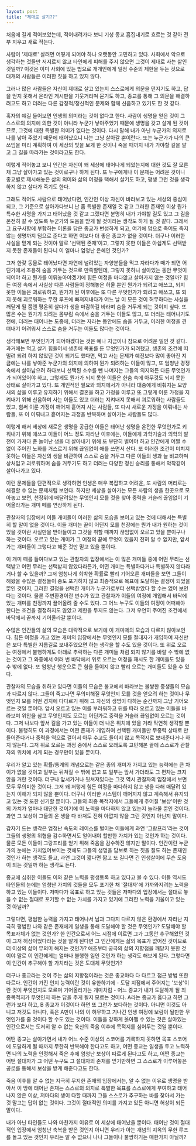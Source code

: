 ```yaml
---
layout: post
title: "제대로 살기??"
---
```



처음에 길게 적어보았는데, 적어내려가다 보니 기성 종교 흠집내기로 흐르는 것 같아 전부 지우고 새로 적는다.




사람이 '제대로' 살려면 어떻게 되어야 하나 오랫동안 고민하고 있다. 사회에서 악으로 생각하는 것들만 저지르지 않고 타인에게 피해를 주지 않으면 그것이 제대로 사는 삶인 것일까? 이것은 이미 사회에 있는 법으로 개개인에게 일정 수준의 제한을 두는 것으로 대개의 사람들은 이러한 짓을 하고 있지 않다.




그러나 많은 사람들은 자신이 제대로 살고 있는지 스스로에게 의문을 던지기도 하고, 답을 얻지 못해서 온라인 게시판을 기웃거리며 묻기도 하고, 종교를 통해 그 의문을 해결하려고도 하고 더러는 다른 감정적/정신적인 문제와 함께 신음하고 있기도 한 것 같다.




혹자의 얘길 들어보면 인생의 의미라는 것이 없다고 한다. 사람이 생명을 얻은 것이 그 스스로의 의지에 의한 것이 아니라 누군가 낳아주었기 때문에 생명을 갖고 살게 된 것이므로, 그것에 대한 특별한 의미가 없다는 것이다. 다시 말해 내가 아닌 누군가의 의지로 나를 낳아 주었기 때문에 태어났으니 나는 그냥 살아갈 뿐이란다. 또는 누군가가 나의 큰 쓰임을 미리 계획하여 이 세상의 빛을 보게 한 것이니 죽을 때까지 내가 가야할 길을 알고 그 길을 따라가는 것이라고도 한다. 




이렇게 적어놓고 보니 인간은 자신이 왜 세상에 태어나게 되었는지에 대한 것도 잘 모른 채 그냥 살아가고 있는 것이로구나 하게 된다. 또 누구에게나 이 문제는 어려운 것이니 종교별로 제시해놓은 삶의 의미와 삶의 여정을 택해서 살기도 하고, 평생 그런 것을 생각하지 않고 살다가 죽기도 한다. 




그래도 적어도 사람으로 태어났다면, 인간인 이상 자신이 바라보고 있는 세상의 중심이 되고, 그 기준으로 살아가다보니 난 좀 특별한 존재일 것 같고 그러한 존재인 이상 뭔가 특수한 사명을 가지고 태어났을 것 같고 그랬다면 분명히 내가 가야할 길도 있고 그 길을 온전히 갈 수 있도록 누군가의 도움을 받게 될 것이라는 생각도 하게 될 것 같다. 그래서 그 요구사항에 부합하는 이론을 담은 종교가 번성하게 되고, 여기에 덤으로 죽어도 죽지 않는 생명까지 덤으로 준다고 하면 이보다 더 좋은 종교가 없을 것이다. 더구나 이러한 사실을 믿게 되는 것이야 말로 '선택된 존재'이고, 그렇지 못한 이들은 아쉽게도 선택받지 못한 존재들이 된다니 이 얼마나 엄청난 은혜인 것인가?




그저 한갗 동물로 태어났다면 자연에 널려있는 자양분들을 먹고 자라다가 때가 되면 어딘가에서 조용히 숨을 거두는 것으로 만족할텐데, 그렇지 못하니 살아있는 동안 무엇이 되어야 하고 뭔가를 이뤄놓아야겠기에 힘든 여정을 마다않고 살아가지 않는 것일까? 힘든 여정 속에서 사실상 다른 사람들이 정해놓은 허울 뿐인 뭔가가 되려고 애쓰고, 되지 못한 이들은 괴로워하고, 뭔가가 된 이후에는 또 다른 무엇인가가 되려고 애쓰고, 또 되지 못해 괴로워하는 무한 루프에 빠져지내다가 어느 날 이 모든 것이 허무하다는 사실을 깨닫게 될 쯤엔 평온히 살다가 생을 마감하길 바라며 숨을 거두게 되는 것이지 싶다. 또 많은 수는 뭔가가 되려는 몸부림 속에서 숨을 거두는 이들도 많고, 또 더러는 태어나기도 전에, 더러는 태어나는 도중에, 더러는 자라는 동안에도 숨을 거두고, 이러한 여정을 견뎌내기 어려워서 스스로 숨을 거두는 이들도 많다는 것이다.




생각해보면 무엇인가가 되어야겠다는 것은 예나 지금이나 참으로 어려운 일인 것 같다. 과거에는 먹고 살기 힘들어서 생존에 목표를 둔 무엇인가가 되려했고, 생존의 조건에 떠밀려 되려 하지 않았던 것이 되기도 했다면, 먹고 사는 문제가 예전보다 많이 좋아진 지금에는 나를 낳아준 누군가의 의지에 의하여 뭔가 되려하는 이들이 많고, 또 엄청난 경쟁 속에서 살아남으려 하다보니 선택된 소수를 뺀 나머지는 그들의 의지와든 다른 무엇인가가 되어있어야 하고, 그렇게도 뭔가가 되지 못한 이들은 한숨 속에 아무것도 되지 못한 상태로 살아가고 있다. 또 개인적인 필요와 의지에서가 아니라 대중에게 비춰지는 모양새의 삶을 이루고 유지하기 위해서 결혼을 하고 가정을 이루고 또 그렇게 이룬 가정을 지켜내기 위해 신음하며 사는 이들도 있고 더러는 지켜내지 못해서 괴로워하는 사람들도 있고, 힘써 이룬 가정이 깨어져 흩어져 사는 사람들, 또 다시 새로운 가정을 이뤄내는 사람들, 또 이 이뤄내고 흩어지는 과정을 반복하며 살아가는 사람들도 많다.




이렇게 해서 세상에 새로운 생명을 공급한 이들은 태어난 생명을 온전한 무엇인가로 키워내기 위해 애쓰고 이들이 어느 정도 자라난 이후에는, 이들에게 과학기술과 의학의 발전이 가져다 준 늘어난 생을 더 살아내기 위해 또 부단히 벌어야 하고 인간에게 어쩔 수 없이 주어진 노화를 거스르기 위해 끊임없이 애를 쓰면서 산다. 또 이러한 조건이 미치지 못하는 이들은 자신의 생을 비관하여 스스로 숨을 거두고 다른 이들의 생과 늘 비교하며 상처입고 괴로워하며 숨을 거두기도 하고 더러는 다양한 정신 승리를 통해서 악착같이 살아나가고 있다.




이런 문제들을 단편적으로 생각하면 인생은 매우 복잡하고 어려운, 또 사람의 머리로는 해결할 수 없는 문제처럼 보인다. 하지만 세상을 살아가는 모든 사람의 생을 한곳으로 모아놓고 보면, 천장위에 매달려있는 무엇인지 모를 것을 찾아 중력을 거슬러 끊임없이 기어올라가는 개미 떼를 연상하게 된다. 




관찰자의 입장에서 이들 개미들이 이러한 삶의 모습을 보이고 있는 것에 대해서는 특별히 할 말이 없을 것이다. 이들 개미는 끝이 어딘지 모를 천장에는 뭔가 내가 원하는 것이 있을 것이란 사실만을 받아들이고 그것을 취할 때까지 끊임없이 오르고 있을 뿐이구나 하는 것이다. 오르고 있는 개미가 그 여정의 끝에 무엇이 있을지 전혀 알 수 없지만, 앞서가는 개미들이 그렇다고 해준 것만 믿고 있을 뿐이다. 




이 개미 떼를 들여다보고 있는 관찰자의 입장에서는 이 많은 개미들 중에 어떤 무리는 선택받고 어떤 무리는 선택받지 않았다라든가, 어떤 개미는 특별하다거나 특별하지 않다라거나 할 수 있을까? 그저 엄청나게 희박한 확률로 빨리 기어오른 개미들을 보면 그들이 해왔을 수많은 결정들이 중도 포기하지 않고 최종적으로 목표에 도달하는 결정이 되었을 뿐인 것이지, 그러한 결정을 선택한 개미가 누군가로부터 선택받았다 할 수는 없어 보인다는 것이다. 물론 주변환경이란 변수가 있고 관찰자가 이들의 여정에 개입해서 바닥에 있는 개미를 천정까지 끌어올려 줄 수도 있다. 그 어느 누구도 이들의 여정이 어떠해야 한다는 조건을 결정하지도 않았고 제한을 두지도 않는다. 그저 우연히 주어진 조건에서 바닥에서 끝까지 기어올라갈 뿐이다.




수많은 인간들의 삶의 모습은 대략적으로 보기에 이 개미떼의 모습과 다르지 않아보인다. 힘든 여정을 가고 있는 개미의 입장에서는 무엇인지 모를 절대자가 개입하여 자신만은 보다 특별한 지름길로 보내주었으면 하는 생각을 할 수도 있을 것이다. 또 위로 오르는 여정에서 불행하게도 아래로 추락하는 다른 개미들 처럼 되지 않기를 바랄 수 밖에 없는 것이고 그 와중에서 여러 번 바닥에서 위로 오르는 여정을 재시도 한 개미들도 있을 수 밖에 없다. 또 엄청난 행운으로 큰 힘을 들이지 않고 빨리 오르는 개미들도 있을 수 있다.




관찰자의 모습을 취하고 있다면 이들의 모습은 불교에서 바라보는 불쌍한 중생들의 모습과 다르지 않다. 그들이 죽고나면 무의미해질 무엇인지 모를 것을 얻으려 하는 것이나 무엇인지 모를 어떤 경지에 다다르기 위해 그 자신의 생명이 다하는 순간까지 그냥 기어오르는 것일 뿐이다. 앞서 오르고 있는 이를 부러워하고 뒤를 따라 오르고 있는 이들을 바라보며 위안을 삼고 무엇인지도 모르는 어딘가로 중력을 거슬러 끊임없이 오르는 것이다. 그저 나보다 앞서 길을 가고 있는 이들이 더 나은 위치에 있을 거라 막연히 생각할 뿐이다. 불행히도 이 과정에서는 어떤 존재가 개입하여 선택된 개미들만 무중력 상태로 만들어준다거나 중력을 역으로 걸어서 아무 수고도 들이지 않고 목적지로 보내준다거나 하지 않는다. 그저 위로 오르는 과정 중에서 스스로 오래도록 고민해본 끝에 스스로가 관찰자의 위치에 서게 되는 경우만이 있을 뿐이다. 




우리가 알고 있는 확률/통계의 개념으로는 같은 종의 개미가 가지고 있는 능력에는 큰 차이가 없을 것이고 일부는 뒤쳐질 수 밖에 없고 또 일부는 앞서 가더라도 그 편차는 크지 않을 거란 것이다. 더구나 앞서가거나 뒷쳐져있다는 그것 역시 관찰자의 입장에서 보면 모두 무의미한 것이다. 그저 왜 저렇게 힘든 여정을 마다하지 않고 생을 다해 매달려 있는지 이해가 되지 않을 뿐이다. 더구나 이러한 시스템이 깨어지지 않고 계속해서 유지되고 있는 것 또한 신기할 뿐이다. 그들의 최종 목적지에서 그들에게 주어질 '보상'이란 것의 가치가 얼마나 대단한 것이기에 이 노력을 마다하지 않고 있는지 놀라울 뿐인 것이다. 과연 그 보상이 그들의 온 생을 다 바쳐도 전혀 아깝지 않을 그런 것인지 아닌지 말이다. 




갑자기 드는 생각은 엄청난 속도의 레이스를 벌이는 이들에게 과연 '그랑프리'라는 것이 그들의 생명의 위협을 감수하면서도 얻어내야 할만한 가치가 있는 것인가 하는 것이다. 물론 모든 이들이 그랑프리를 얻기 위해 죽음을 감수하진 않지만 말이다. 인간이란 누군가의 눈에는 가치없어보이는 것에도 그들의 생명을 담보로 하는 짓을 잘도 하는 존재인 것인가 하는 생각도 들고, 과연 그것이 짧다면 짧고 또 길다면 긴 인생살이에 무슨 도움이 되는 것일까 하는 생각도 든다.




종교에 심취한 이들도 이와 같은 노력을 평생토록 하고 있다고 볼 수 있다. 이들 역시도 타인들의 눈에는 엄청난 가치의 것들을 모두 포기한 채 '절대자'에 가까와지려는 노력을 하고 있는 이들이다. 저마다가 목표로 하고 있는 것들은 저마다의 입장에서는 절대로 놓을 수 없는 절대로 포기할 수 없는 가치를 가지고 있기에 그러한 노력을 기울이고 있는 것 아닐까?




그렇다면, 평범한 능력을 가지고 태어나서 남과 그다지 다르지 않은 환경에서 자라난 지극히 평범한 나와 같은 존재에게 일생을 통해 도달해야 할 것은 무엇인가? 도달해야 할 목표자체가 없는 것인가? 한 인간으로서 어느 시점에 이르면 그가 그동안 추구해왔던 것이 그저 허상이었다라는 것을 알게 된다면 그 인간에게는 삶의 목표가 없어진 것이므로 더 이상의 삶이 무의미 해지는 것인가? 애초부터 궁극의 삶의 지향점을 깨닫지 못한 것이야 말로 이 인간에게는 얼마나 불행한 일인 것인가 하는 생각도 해보게 된다. 그렇다면 이 인간이 추구해야 할 가치라는 것은 도대체 무엇인가? 




더구나 종교라는 것이 주는 삶의 지향점이라는 것은 종교마다 다 다르고 접근 방법 또한 다르다. 인간이 가진 인지 능력이란 것이 유한하기에 - 도달 지점에서 주어지는 '보상'이란 것이 무엇인지도 모르며 기어올라가는 개미처럼 - 어느 종교가 내가 도달하게 될 최종목적지가 무엇인지 하는 답을 주게 될지 모르는 것이다. A라는 종교가 옳다고 하면 그런가 보다 하고, B 종교가 이것이다 하면 또 그런가 보다하는 것이다. 아니면 이것도 아니고 저것도 아니다, 혹은 A만이 나의 이 허무하고 기나긴 인생 여정에 보람이 될만한 무엇인가를 줄 것이다 할 수도 있는 것이다. 이들을 강하게 옭아맬 수 있는 것은 살아있는 인간으로서는 도저히 알 수 없는 육신의 죽음 이후에 목적지를 심어두는 것일 뿐이다.




어떤 종교는 살아가면서 내가 어느 수준 이상의 스코어를 기록하지 못하면 목표 스코어에 도달하게 될 때까지 무한히 반복해야 한다고도 하고, 어떤 종교는 일생을 두고 노력하면 나의 노력을 인정해서 죽은 후에 엄청난 보상이 따르게 된다고도 하고, 어떤 종교는 어떤 절대자가 그 어떤 누구도 그 절대자의 존재를 믿기만하면 그 스스로가 이루어놓은 공로를 통해서 보상을 받게 해준다고도 한다. 




죽음 이후를 알 수 없는 지극히 무지한 존재의 입장에서는, 알 수 없는 이유로 생명을 받아서 이 땅에 태어난 존재는 스스로의 의지로 특별한 목표를 스스로에게 부여하고 태어나지 않은 이상, 저마다의 생이 다할 때까지 그들 스스로가 추구하는 바를 찾아서 가는 것 말고는 답이 없는 것이다. 그것이 절대적인 의미를 가지고 있든 아니면 허상이 되든 말이다.




내가 아닌 타인들도 나와 마찬가지 이유로 이 세상에 태어났을 뿐이다. 태어난 것이 절대적인 입장에서 엄청난 축복을 받은 것인지 아니면 우리가 아는 개념의 지옥의 무한 루프를 돌고 있는 것인지 우리는 알 수 없으니 나나 그들이나 불쌍하기는 매한가지 아닐까?







